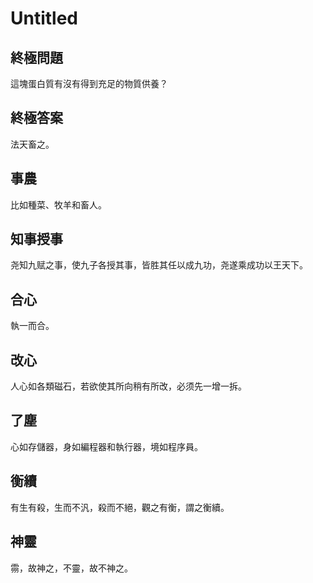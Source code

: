 # Untitled

## 終極問題

這塊蛋白質有沒有得到充足的物質供養？

## 終極答案

法天畜之。

## 事農

比如種菜、牧羊和畜人。

## 知事授事

尧知九赋之事，使九子各授其事，皆胜其任以成九功，尧遂乘成功以王天下。

## 合心

執一而合。

## 改心

人心如各類磁石，若欲使其所向稍有所改，必须先一增一拆。

## 了塵

心如存儲器，身如編程器和執行器，境如程序員。

## 衡續

有生有殺，生而不汎，殺而不絕，觀之有衡，謂之衡續。

## 神靈

霛，故神之，不靈，故不神之。
